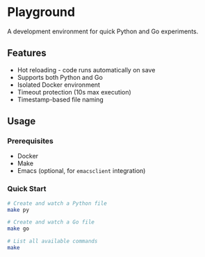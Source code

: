 # Playground

A development environment for quick Python and Go experiments.

## Features

- Hot reloading - code runs automatically on save
- Supports both Python and Go
- Isolated Docker environment
- Timeout protection (10s max execution)
- Timestamp-based file naming

## Usage

### Prerequisites
- Docker
- Make
- Emacs (optional, for `emacsclient` integration)

### Quick Start

```bash
# Create and watch a Python file
make py

# Create and watch a Go file
make go

# List all available commands
make
```
